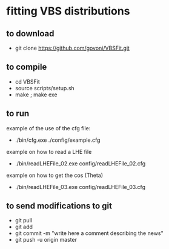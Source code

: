 # fitting VBS distributions

## to download

   * git clone https://github.com/govoni/VBSFit.git

## to compile

   * cd VBSFit
   * source scripts/setup.sh
   * make ; make exe

## to run

 example of the use of the cfg file:
   * ./bin/cfg.exe ./config/example.cfg 

 example on how to read a LHE file
   * ./bin/readLHEFile_02.exe config/readLHEFile_02.cfg 

example on how to get the cos (Theta)
   * ./bin/readLHEFile_03.exe config/readLHEFile_03.cfg 

## to send modifications to git

   * git pull
   * git add <list of modified or new files>
   * git commit -m "write here a comment describing the news"
   * git push -u origin master

